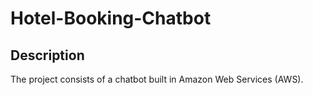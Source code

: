 # Hotel-Booking-Chatbot
<h2>Description</h2>
The project consists of a chatbot built in Amazon Web Services (AWS). 
<br />

